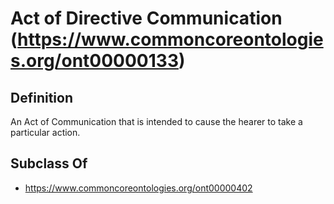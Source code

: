 # Act of Directive Communication (https://www.commoncoreontologies.org/ont00000133)

## Definition
An Act of Communication that is intended to cause the hearer to take a particular action.

## Subclass Of
- https://www.commoncoreontologies.org/ont00000402

